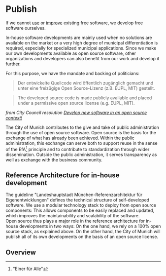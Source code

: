 <script setup>
import TagTile from ".vitepress/components/TagTile.vue";
import TagFilter from ".vitepress/components/TagFilter.vue";
import { ref } from 'vue';

const selectedFilters = ref([]);
const availableTags = ref(['eigenentwicklung', 'kooperation']);
</script>

# Publish

If we cannot [use](./use) or [improve](./improve) existing free software, we develop free software ourselves.

In-house software developments are mainly used when no solutions are available on the market or a very high degree of municipal differentiation is required, especially for specialized municipal applications.
Since we make our own developments available as open source software, other organizations and developers can also benefit from our work and develop it further.

For this purpose, we have the mandate and backing of politicians:

>Der entwickelte Quellcode wird öffentlich zugänglich gemacht und unter eine freizügige Open Source-Lizenz (z.B. EUPL, MIT) gestellt.

> The developed source code is made publicly available and placed under a permissive open source license (e.g. EUPL, MIT).

_from City Council resolution [Develop new software in an open source context!](https://risi.muenchen.de/risi/antrag/detail/6289779)_

The City of Munich contributes to the give and take of public administration through the use of open source software.
Open source is the basis for the exchange of what has already been achieved.
Within the public administration, this exchange can serve both to support reuse in the sense of the EfA[^efa] principle and to contribute to standardization through wider dissemination.
Outside the public administration, it serves transparency as well as exchange with the business community.

## Reference Architecture for in-house development

The guideline "Landeshauptstadt München-Referenzarchitektur für Eigenentwicklungen" defines the technical structure of self-developed software.
We use a modular technology stack to deploy from open source components:
This allows components to be easily replaced and updated, which improves the maintainability and scalability of the software.  
Open source thus plays a major role in the reference architecture for in-house developments in two ways:
On the one hand, we rely on a 100% open source stack, as explained above.
On the other hand, the City of Munich will publish all of its own developments on the basis of an open source license.


## Overview

<ClientOnly>

<TagFilter
  v-model="selectedFilters"
  :available-tags="availableTags"
/>

<TagTile 
  :filter="selectedFilters"
  :available-tags="availableTags"
  show-tags
  show-excerpt
/>

</ClientOnly>

[^efa]: "Einer für Alle"
